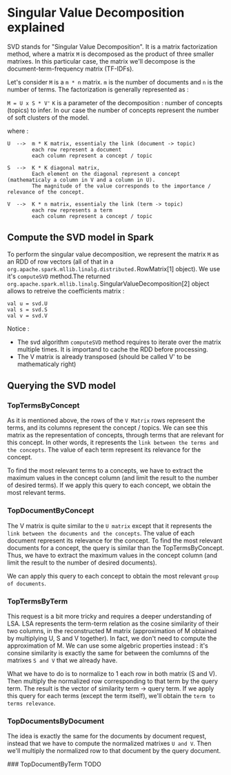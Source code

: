 # Singular Value Decomposition explained

SVD stands for "Singular Value Decomposition". It is a matrix factorization method, where a matrix `M` is decomposed as the product of three smaller matrixes. In this particular case, the matrix we'll decompose is the document-term-frequency matrix (TF-IDFs).


Let's consider `M` is a `m * n` matrix. `m` is the number of documents and `n` is the number of terms.
The factorization is generally represented as :

`M = U x S * V'`
`K` is a parameter of the decomposition : number of concepts (topics) to infer.
In our case the number of concepts represent the number of soft clusters of the model.

where :

	U  -->	m * K matrix, essentialy the link (document -> topic)
			each row represent a document
			each column represent a concept / topic

	S  -->	K * K diagonal matrix,
			Each element on the diagonal represent a concept (mathematicaly a column in V and a column in U).
			The magnitude of the value corresponds to the importance / relevance of the concept.

	V  -->	K * n matrix, essentialy the link (term -> topic)
			each row represents a term
			each column represent a concept / topic

## Compute the SVD model in Spark
To perform the singular value decomposition, we represent the matrix `M` as an RDD of row vectors (all of that in a `org.apache.spark.mllib.linalg.distributed.`RowMatrix[1] object). We use it's `computeSVD` method.The returned `org.apache.spark.mllib.linalg.`SingularValueDecomposition[2] object allows to retreive the coefficients matrix :

```
val u = svd.U
val s = svd.S
val v = svd.V
```

Notice :
 * The svd algorithm `computeSVD` method requires to iterate over the matrix multiple times. It is importand to cache the RDD before processing.
 * The V matrix is already transposed (should be called V' to be mathematicaly right)


## Querying the SVD model

### TopTermsByConcept
As it is mentioned above, the rows of the `V Matrix` rows represent the terms, and its columns represent the concept / topics. We can see this matrix as the representation of concepts, through terms that are relevant for this concept. In other words, it represents the `link between the terms and the concepts`. The value of each term represent its relevance for the concept.

To find the most relevant terms to a concepts, we have to extract the maximum values in the concept column (and limit the result to the number of desired terms). If we apply this query to each concept, we obtain the most relevant terms.

### TopDocumentByConcept
The V matrix is quite similar to the `U matrix` except that it represents the `link between the documents and the concepts`. The value of each document represent its relevance for the concept.
To find the most relevant documents for a concept, the query is similar than the TopTermsByConcept. Thus, we have to extract the maximum values in the concept column (and limit the result to the number of desired documents).

We can apply this query to each concept to obtain the most relevant `group of documents`.

### TopTermsByTerm
This request is a bit more tricky and requires a deeper understanding of LSA. LSA represents the term-term relation as the cosine similarity of their two columns, in the reconstructed M matrix (approximation of M obtained by multiplying U, S and V together). In fact, we don't need to compute the approximation of M. We can use some algebric properties instead : it's consine similarity is exactly the same for between the comlumns of the matrixes `S and V` that we already have.

What we have to do is to normalize to 1 each row in both matrix (S and V). Then multiply the normalized row corresponding to that term by the query term. The result is the vector of similarity term -> query term. If we apply this query for each terms (except the term itself), we'll obtain the `term to terms relevance`.


### TopDocumentsByDocument
The idea is exactly the same for the documents by document request, instead that we have to compute the normalized matrixes `U and V`. Then we'll multiply the normalized row to that document by the query document.


### TopDocumentByTerm
TODO
